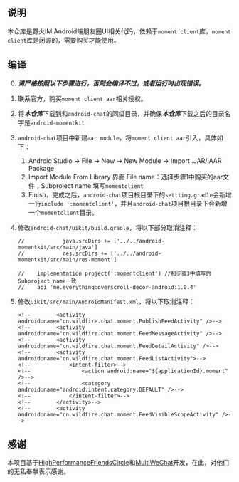 ## 说明

本仓库是野火IM Android端朋友圈UI相关代码，依赖于```moment client```库，```moment client```库是闭源的，需要购买才能使用。

## 编译
0. ***请严格按照以下步骤进行，否则会编译不过，或者运行时出现错误。***

1. 联系官方，购买```moment client aar```相关授权。

2. 将***本仓库***下载到和```android-chat```的同级目录，并确保***本仓库***下载之后的目录名字是```android-momentkit```

3. ```android-chat```项目中新建```aar module```，将```moment client aar```引入，具体如下：
   1. Android Studio -> File -> New -> New Module -> Import .JAR/.AAR Package 
   2. Import Module From Library 界面 File name：选择步骤1中购买的aar文件；Subproject name 填写```momentclient```
   3. Finish，完成之后，```android-chat```项目根目录下的```settting.gradle```会新增一行```include ':momentclient'```，并且```android-chat```项目根目录下会新增一个```momentclient```目录。

4. 修改```android-chat/uikit/build.gradle```，将以下部分取消注释：

      ```
      //            java.srcDirs += ['../../android-momentkit/src/main/java']
      //            res.srcDirs += ['../../android-momentkit/src/main/res-moment']
      
      //    implementation project(':momentclient') //和步骤3中填写的Subproject name一致
      //    api 'me.everything:overscroll-decor-android:1.0.4'
      ```

5. 修改```uikit/src/main/AndroidManifest.xml```，将以下取消注释：

      ```
      <!--        <activity android:name="cn.wildfire.chat.moment.PublishFeedActivity" />-->
      <!--        <activity android:name="cn.wildfire.chat.moment.FeedMessageActivity" />-->
      <!--        <activity android:name="cn.wildfire.chat.moment.FeedDetailActivity" />-->
      <!--        <activity android:name="cn.wildfire.chat.moment.FeedListActivity">-->
      <!--            <intent-filter>-->
      <!--                <action android:name="${applicationId}.moment" />-->
      <!--                <category android:name="android.intent.category.DEFAULT" />-->
      <!--            </intent-filter>-->
      <!--        </activity>-->
      <!--        <activity android:name="cn.wildfire.chat.moment.FeedVisibleScopeActivity" />-->
      
      ```

## 感谢

本项目基于[HighPerformanceFriendsCircle](https://github.com/Micrason/HighPerformanceFriendsCircle)和[MultiWeChat](https://github.com/MsPenghao/MultiWeChat)开发，在此，对他们的无私奉献表示感谢。
